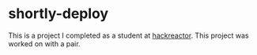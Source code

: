 # shortly-deploy
This is a project I completed as a student at [hackreactor](http://hackreactor.com). This project was worked on with a pair.